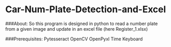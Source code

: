 # Car-Num-Plate-Detection-and-Excel

###About:
So this program is designed in python to read a number plate from a given image and update in an excel file (here Register_1.xlsx)

###Prerequisites:
Pytesseract
OpenCV
OpenPyxl
Time
Keyboard
